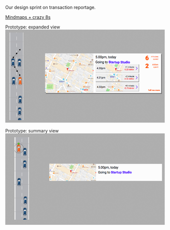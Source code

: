 Our design sprint on transaction reportage.

[Mindmaps + crazy 8s](https://github.com/z-ct/autonomous/blob/master/Design/designsprint/Mindmap%20%2B%20crazy%208s.pdf)

Prototype: expanded view
![Prototype: expanded view](https://github.com/z-ct/autonomous/blob/master/Design/designsprint/snaps/Screen%20Shot%202017-03-09%20at%209.21.58%20am.png "Prototype: expanded view")

Prototype: summary view
![Prototype: summary view](https://github.com/z-ct/autonomous/blob/master/Design/designsprint/snaps/Screen%20Shot%202017-03-09%20at%209.21.49%20am.png "Prototype: summary view")

